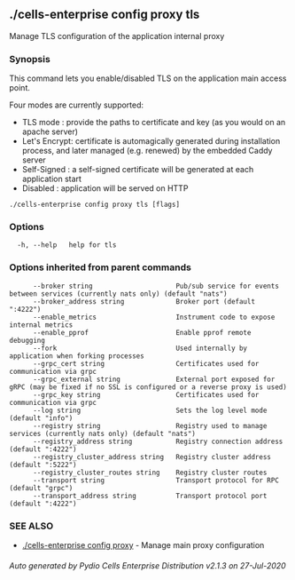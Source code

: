 ## ./cells-enterprise config proxy tls

Manage TLS configuration of the application internal proxy

### Synopsis


This command lets you enable/disabled TLS on the application main access point.

Four modes are currently supported:
- TLS mode : provide the paths to certificate and key (as you would on an apache server)
- Let's Encrypt: certificate is automagically generated during installation process, and later managed (e.g. renewed) by the embedded Caddy server
- Self-Signed : a self-signed certificate will be generated at each application start
- Disabled : application will be served on HTTP



```
./cells-enterprise config proxy tls [flags]
```

### Options

```
  -h, --help   help for tls
```

### Options inherited from parent commands

```
      --broker string                     Pub/sub service for events between services (currently nats only) (default "nats")
      --broker_address string             Broker port (default ":4222")
      --enable_metrics                    Instrument code to expose internal metrics
      --enable_pprof                      Enable pprof remote debugging
      --fork                              Used internally by application when forking processes
      --grpc_cert string                  Certificates used for communication via grpc
      --grpc_external string              External port exposed for gRPC (may be fixed if no SSL is configured or a reverse proxy is used)
      --grpc_key string                   Certificates used for communication via grpc
      --log string                        Sets the log level mode (default "info")
      --registry string                   Registry used to manage services (currently nats only) (default "nats")
      --registry_address string           Registry connection address (default ":4222")
      --registry_cluster_address string   Registry cluster address (default ":5222")
      --registry_cluster_routes string    Registry cluster routes
      --transport string                  Transport protocol for RPC (default "grpc")
      --transport_address string          Transport protocol port (default ":4222")
```

### SEE ALSO

* [./cells-enterprise config proxy](./cells-enterprise-config-proxy)	 - Manage main proxy configuration

###### Auto generated by Pydio Cells Enterprise Distribution v2.1.3 on 27-Jul-2020
